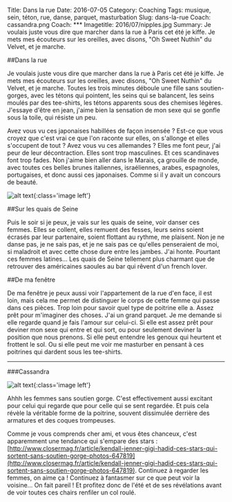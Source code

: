 Title: Dans la rue
Date: 2016-07-05 
Category: Coaching
Tags: musique, sein, téton, rue, danse, parquet, masturbation
Slug: dans-la-rue
Coach: cassandra.png
Coach: ***
Imagetitle: 2016/07/nipples.jpg
Summary: Je voulais juste vous dire que marcher dans la rue à Paris cet été je kiffe. Je mets mes écouteurs sur les oreilles, avec disons, "Oh Sweet Nuthin" du Velvet, et je marche.  

##Dans la rue

Je voulais juste vous dire que marcher dans la rue à Paris cet été je kiffe. Je mets mes écouteurs sur les oreilles, avec disons, "Oh Sweet Nuthin" du Velvet, et je marche. Toutes les trois minutes déboule une fille sans soutien-gorges, avec les tétons qui pointent, les seins qui se balancent, les seins moulés par des tee-shirts, les tétons apparents sous des chemises légères. J'essaye d'être en jean, j'aime bien la sensation de mon sexe qui se gonfle sous la toile, qui résiste un peu. 

Avez vous vu ces japonaises habillées de façon insensée ? Est-ce que vous croyez que c'est vrai ce que l'on raconte sur elles, on s'allonge et elles s'occupent de tout ? Avez vous vu ces allemandes ? Elles me font peur, j'ai peur de leur décontraction. Elles sont trop masculines. Et ces scandinaves font trop fades. Non j'aime bien aller dans le Marais, ça grouille de monde, avec toutes ces belles brunes italiennes, israéliennes, arabes, espagnoles, portugaises, et donc aussi ces japonaises. Comme si il y avait un concours de beauté.   

![alt text](/theme/images/2016/07/nipples.gif "Nipple"){:class='image left'}


##Sur les quais de Seine

Puis le soir si je peux, je vais sur les quais de seine, voir danser ces femmes. Elles se collent, elles remuent des fesses, leurs seins soient écrasés par leur partenaire, soient flottant au rythme, me plaisent. Non je ne danse pas, je ne sais pas, et je ne sais pas ce qu'elles penseraient de moi, si maladroit et avec cette chose dure entre les jambes. J'ai honte. Pourtant ces femmes latines... Les quais de Seine tellement plus charmant que de retrouver des américaines saoules au bar qui rêvent d'un french lover.   

##De ma fenêtre

De ma fenêtre je peux aussi voir l'appartement de la rue d'en face, il est loin, mais cela me permet de distinguer le corps de cette femme qui passe dans ces pièces. Trop loin pour savoir quel type de poitrine elle a. 
Assez prêt pour m'imaginer des choses. J'ai un grand parquet. Je me demande si elle regarde quand je fais l'amour sur celui-ci. Si elle est assez prêt pour deviner mon sexe qui entre et qui sort, ou pour seulement deviner la position que nous prenons. Si elle peut entendre les genoux qui heurtent et frottent le sol. Ou si elle peut me voir me masturber en pensant à ces poitrines qui dardent sous les tee-shirts. 


---

###Cassandra

![alt text](/theme/images/cassandra.png "Cassandra"){:class='image left'}

Ahhh les femmes sans soutien gorge. C'est effectivement aussi excitant pour celui qui regarde que pour celle qui se sent regardée. Et puis cela révèle la véritable forme de la poitrine, souvent dissimulée derrière des armatures et des coques trompeuses. 

Comme je vous comprends cher ami, et vous êtes chanceux, c'est apparemment une tendance qui s'empare des stars : [http://www.closermag.fr/article/kendall-jenner-gigi-hadid-ces-stars-qui-sortent-sans-soutien-gorge-photos-647819](http://www.closermag.fr/article/kendall-jenner-gigi-hadid-ces-stars-qui-sortent-sans-soutien-gorge-photos-647819). Continuez à regarder les femmes, on aime ça ! Continuez à fantasmer sur ce que peut voir la voisine... On fait pareil ! Et profitez donc de l'été et de ses révélations avant de voir toutes ces chairs renfiler un col roulé.




